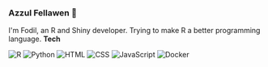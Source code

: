 
### Azzul Fellawen 👋 

I'm Fodil, an R and Shiny developer. Trying to make R a better programming language. 
__Tech__

![R](https://img.shields.io/badge/-R-blue?style=flat-square&logo=R&link=https://github.com/feddelegrand7/)
![Python](https://img.shields.io/badge/-Python-yellow?style=flat-square&logo=python&link=https://github.com/feddelegrand7/)
![HTML](https://img.shields.io/badge/-HTML-ivory?style=flat-square&logo=HTML5&link=https://github.com/feddelegrand7/)
![CSS](https://img.shields.io/badge/-CSS-GREEN?style=flat-square&logo=CSS3&link=https://github.com/feddelegrand7/)
![JavaScript](https://img.shields.io/badge/-JavaScript-black?style=flat-square&logo=javascript&link=https://github.com/feddelegrand7/)
![Docker](https://img.shields.io/badge/-Docker-grey?style=flat-square&logo=docker&link=https://github.com/feddelegrand7/)


